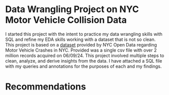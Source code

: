 # Data Wrangling Project on NYC Motor Vehicle Collision Data

I started this project with the intent to practice my data wrangling skills with SQL and refine my EDA skills working with a dataset that is not so clean. This project is based on a [dataset]([url](https://data.cityofnewyork.us/Public-Safety/Motor-Vehicle-Collisions-Crashes/h9gi-nx95/about_data)) provided by NYC Open Data regarding Motor Vehicle Crashes in NYC. Provided was a single csv file with over 2 million records acquired on 06/09/24. This project involved multiple steps to clean, analyze, and derive insights from the data. I have attached a SQL file with my queries and annotations for the purposes of each and my findings.

# Recommendations



